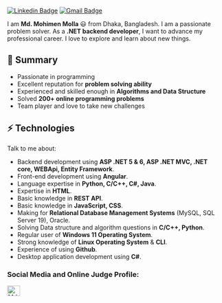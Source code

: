 [![Linkedin Badge](https://img.shields.io/badge/-mdmohimenmolla-blue?style=flat-square&logo=Linkedin&logoColor=white&link=https://www.linkedin.com/in/mohiiimen/)](https://www.linkedin.com/in/mohiiimen/) [![Gmail Badge](https://img.shields.io/badge/-mohimen.cs@gmail.com-c14438?style=flat-square&logo=Gmail&logoColor=white&link=mailto:mohimen.cs@gmail.com)](mailto:mohimen.cs.com)
<!-- [![Twitter Badge](https://img.shields.io/badge/-@_shiningflash-1ca0f1?style=flat-square&labelColor=1ca0f1&logo=twitter&logoColor=white&link=https://twitter.com/_shiningflash)](https://twitter.com/_shiningflash) [![Medium Badge](https://img.shields.io/badge/-@amirulislamalmamun-03a57a?style=flat-square&labelColor=000000&logo=Medium&link=https://medium.com/@amirulislamalmamun/)](https://medium.com/@amirulislamalmamun)  -->


<!-- ![short bio](me.png) -->

I am **Md. Mohimen Molla** 😃 from Dhaka, Bangladesh. I am a passionate problem solver. As a **.NET backend developer**, I want to advance my professional career. I love to explore and learn about new things.

## 👯 Summary

- Passionate in programming
- Excellent reputation for **problem solving ability**
- Experienced and skilled enough in **Algorithms and Data Structure**
- Solved **200+ online programming problems**
- Team player and love to take new challenges

## ⚡ Technologies

Talk to me about:

- Backend development using **ASP .NET 5 & 6, ASP .NET MVC, .NET core, WEBApi, Entity Framework**.
- Front-end development using **Angular**.
- Language expertise in **Python, C/C++, C#, Java**.
- Expertise in **HTML**.
- Basic knowledge in **REST API**.
- Basic knowledge in **JavaScript, CSS**.
- Making for **Relational Database Management Systems** (MySQL, SQL Server 19), Oracle.
- Solving Data structure and algorithm questions in **C/C++, Python**.
- Regular user of **Windows 11 Operating System**.
- Strong knowledge of **Linux Operating System** & **CLI**.
- Experience of using **Github**.
- Desktop application development using **C#**.

<h3 align="left">Social Media and Online Judge Profile:</h3>

<a href="https://codeforces.com/profile/Md_mohimen3" target="blank"><img align="center" src="https://img.icons8.com/external-tal-revivo-shadow-tal-revivo/48/000000/external-codeforces-programming-competitions-and-contests-programming-community-logo-shadow-tal-revivo.png" alt="Md_mohimen3" height="24" width="30" /></a> 
